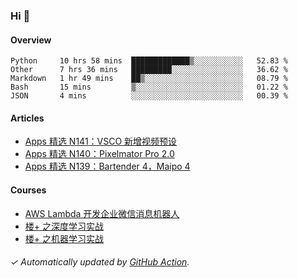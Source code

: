 ### Hi 👋

#### Overview

<!--START_SECTION:waka-->
```text
Python     10 hrs 58 mins  █████████████▒░░░░░░░░░░░   52.83 % 
Other      7 hrs 36 mins   █████████░░░░░░░░░░░░░░░░   36.62 % 
Markdown   1 hr 49 mins    ██▒░░░░░░░░░░░░░░░░░░░░░░   08.79 % 
Bash       15 mins         ▒░░░░░░░░░░░░░░░░░░░░░░░░   01.22 % 
JSON       4 mins          ░░░░░░░░░░░░░░░░░░░░░░░░░   00.39 % 
```
<!--END_SECTION:waka-->

#### Articles

<!-- BLOG:START -->
- [Apps 精选 N141：VSCO 新增视频预设](http://huhuhang.com/post/product-hunt/product-hunt-n141)
- [Apps 精选 N140：Pixelmator Pro 2.0](http://huhuhang.com/post/product-hunt/product-hunt-n140)
- [Apps 精选 N139：Bartender 4，Maipo 4](http://huhuhang.com/post/product-hunt/product-hunt-n139)
<!-- BLOG:END -->

#### Courses

<!-- SYL:START -->
- [AWS Lambda 开发企业微信消息机器人](https://lanqiao.cn/courses/2868)
- [楼+ 之深度学习实战](https://lanqiao.cn/courses/2617)
- [楼+ 之机器学习实战](https://lanqiao.cn/courses/2616)
<!-- SYL:END -->

###### ✓ Automatically updated by [GitHub Action](https://github.com/huhuhang/huhuhang/actions).
